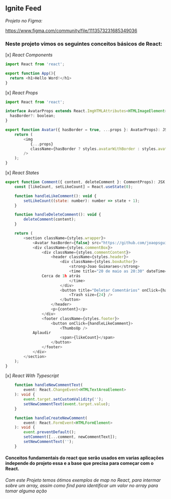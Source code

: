 ## Ignite Feed

*Projeto no Figma:*

https://www.figma.com/community/file/1113573231685349036

### Neste projeto vimos os seguintes conceitos básicos de React:
[x] *React Components*

```js
import React from 'react';

export function App(){
  return <h1>Hello Word!</h1>
}
```

[x] *React Props*

```js
import React from 'react';

interface AvatarProps extends React.ImgHTMLAttributes<HTMLImageElement> {
  hasBorder?: boolean;
}

export function Avatar({ hasBorder = true, ...props }: AvatarProps): JSX.Element {
	return (
		<img 
		   {...props}
		   className={hasBorder ? styles.avatarWithBorder : styles.avatar}
		/>
	);
}
```

[x] *React States*

```js
export function Comment({ content, deleteComment }: CommentProps): JSX.Element {
	const [likeCount, setLikeCount] = React.useState(0);

	function handleLikeComment(): void {
		setLikeCount((state: number): number => state + 1);
	}

	function handleDeleteComment(): void {
		deleteComment(content);
	}

	return (
		<section className={styles.wrapper}>
			<Avatar hasBorder={false} src="https://github.com/joaopsguimaraes.png" />
			<div className={styles.commentBox}>
				<div className={styles.commentContent}>
					<header className={styles.header}>
						<div className={styles.boxAuthor}>
							<strong>Joao Guimaraes</strong>
							<time title="20 de maio as 20:30" dateTime="2022-05-20 20:30:00">
                Cerca de 1h atrás
							</time>
						</div>
						<button title="Deletar Comentários" onClick={handleDeleteComment}>
							<Trash size={24} />
						</button>
					</header>
					<p>{content}</p>
				</div>
				<footer className={styles.footer}>
					<button onClick={handleLikeComment}>
						<ThumbsUp />
            Aplaudir
						<span>{likeCount}</span>
					</button>
				</footer>
			</div>
		</section>
	);
}
``` 

[x] *React With Typescript*

```ts
	function handleNewCommentText(
		event: React.ChangeEvent<HTMLTextAreaElement>
	): void {
		event.target.setCustomValidity('');
		setNewCommentText(event.target.value);
	}

	function handleCreateNewComment(
		event: React.FormEvent<HTMLFormElement>
	): void {
		event.preventDefault();
		setComment([...comment, newCommentText]);
		setNewCommentText('');
	}
``` 

#### Conceitos fundamentais do react que serão usados em varias aplicações independe do projeto essa e a base que precisa para começar com o React.

*Com este Projeto temos ótimos exemplos de map no React, para intermar sobre um array, assim como find para identificar um valor no array para tomar alguma ação*



